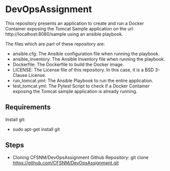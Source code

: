 # DevOpsAssignment

This repository presents an application to create and run a Docker Container exposing the Tomcat Sample application on the url http://localhost:8080/sample using an ansible playbook.

The files which are part of these repository are:

- ansible.cfg: The Ansible configuration file when running the playbook.
- ansible_inventory: The Ansible Inventory file when running the playbook.
- Dockerfile: The Dockerfile to build the Docker image.
- LICENSE: The License file of this repository. In this case, it is a BSD 3-Clause License.
- run_tomcat.yml: The Ansible Playbook to run the entire application.
- test_tomcat.yml: The Pytest Script to check if a Docker Container exposing the Tomcat sample application is already running.


## Requirements

Install git:
 - sudo apt-get install git


## Steps

- Cloning CFSNM/DevOpsAssignment Github Repository:
    git clone https://github.com/CFSNM/DevOpsAssignment.git




